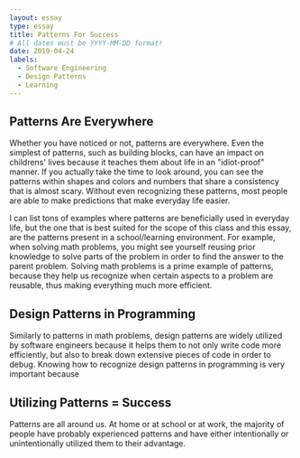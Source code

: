 ```yaml
---
layout: essay
type: essay
title: Patterns For Success
# All dates must be YYYY-MM-DD format!
date: 2019-04-24
labels:
  - Software Engineering
  - Design Patterns
  - Learning
---
```


## Patterns Are Everywhere
Whether you have noticed or not, patterns are everywhere. Even the simplest of patterns, such as building blocks, can have an impact on childrens' lives because it teaches them about life in an "idiot-proof" manner. If you actually take the time to look around, you can see the patterns within shapes and colors and numbers that share a consistency that is almost scary. Without even recognizing these patterns, most people are able to make predictions that make everyday life easier. 

I can list tons of examples where patterns are beneficially used in everyday life, but the one that is best suited for the scope of this class and this essay, are the patterns present in a school/learning environment. For example, when solving math problems, you might see yourself reusing prior knowledge to solve parts of the problem in order to find the answer to the parent problem. Solving math problems is a prime example of patterns, because they help us recognize when certain aspects to a problem are reusable, thus making everything much more efficient.

## Design Patterns in Programming
Similarly to patterns in math problems, design patterns are widely utilized by software engineers because it helps them to not only write code more efficiently, but also to break down extensive pieces of code in order to debug. Knowing how to recognize design patterns in programming is very important because 

## Utilizing Patterns = Success
Patterns are all around us. At home or at school or at work, the majority of people have probably experienced patterns and have either intentionally or unintentionally utilized them to their advantage. 

